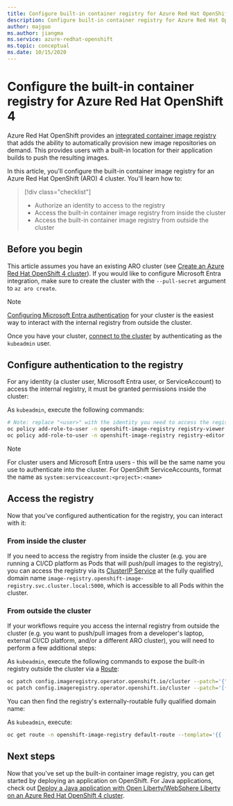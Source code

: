 ```yaml
---
title: Configure built-in container registry for Azure Red Hat OpenShift 4
description: Configure built-in container registry for Azure Red Hat OpenShift 4
author: majguo
ms.author: jiangma
ms.service: azure-redhat-openshift
ms.topic: conceptual
ms.date: 10/15/2020
---
```

# Configure the built-in container registry for Azure Red Hat OpenShift 4

Azure Red Hat OpenShift provides an [integrated container image registry](https://docs.openshift.com/container-platform/4.9/registry/index.html) that adds the ability to automatically provision new image repositories on demand. This provides users with a built-in location for their application builds to push the resulting images.

In this article, you'll configure the built-in container image registry for an Azure Red Hat OpenShift (ARO) 4 cluster. You'll learn how to:

> [!div class="checklist"]
> * Authorize an identity to access to the registry
> * Access the built-in container image registry from inside the cluster
> * Access the built-in container image registry from outside the cluster

## Before you begin

This article assumes you have an existing ARO cluster (see [Create an Azure Red Hat OpenShift 4 cluster](./create-cluster.md)). If you would like to configure Microsoft Entra integration, make sure to create the cluster with the `--pull-secret` argument to `az aro create`.

> [!NOTE]
> [Configuring Microsoft Entra authentication](./configure-azure-ad-ui.md#configure-openshift-openid-authentication) for your cluster is the easiest way to interact with the internal registry from outside the cluster.

Once you have your cluster, [connect to the cluster](./connect-cluster.md) by authenticating as the `kubeadmin` user.

## Configure authentication to the registry

For any identity (a cluster user, Microsoft Entra user, or ServiceAccount) to access the internal registry, it must be granted permissions inside the cluster:

As `kubeadmin`, execute the following commands:
   ```bash
   # Note: replace "<user>" with the identity you need to access the registry
   oc policy add-role-to-user -n openshift-image-registry registry-viewer <user>
   oc policy add-role-to-user -n openshift-image-registry registry-editor <user>
   ```

> [!Note]
> For cluster users and Microsoft Entra users - this will be the same name you use to authenticate into the cluster. For OpenShift ServiceAccounts, format the name as `system:serviceaccount:<project>:<name>`

## Access the registry

Now that you've configured authentication for the registry, you can interact with it:

### From inside the cluster

If you need to access the registry from inside the cluster (e.g. you are running a CI/CD platform as Pods that will push/pull images to the registry), you can access the registry via its [ClusterIP Service](https://docs.openshift.com/container-platform/4.9/rest_api/network_apis/service-core-v1.html) at the fully qualified domain name `image-registry.openshift-image-registry.svc.cluster.local:5000`, which is accessible to all Pods within the cluster.

### From outside the cluster

If your workflows require you access the internal registry from outside the cluster (e.g. you want to push/pull images from a developer's laptop, external CI/CD platform, and/or a different ARO cluster), you will need to perform a few additional steps:

As `kubeadmin`, execute the following commands to expose the built-in registry outside the cluster via a [Route](https://docs.openshift.com/container-platform/4.9/rest_api/network_apis/route-route-openshift-io-v1.html):
   ```bash
   oc patch config.imageregistry.operator.openshift.io/cluster --patch='{"spec":{"defaultRoute":true}}' --type=merge
   oc patch config.imageregistry.operator.openshift.io/cluster --patch='[{"op": "add", "path": "/spec/disableRedirect", "value": true}]' --type=json
   ```

You can then find the registry's externally-routable fully qualified domain name:

As `kubeadmin`, execute:
   ```bash
   oc get route -n openshift-image-registry default-route --template='{{ .spec.host }}'
   ```

## Next steps

Now that you've set up the built-in container image registry, you can get started by deploying an application on OpenShift. For Java applications, check out [Deploy a Java application with Open Liberty/WebSphere Liberty on an Azure Red Hat OpenShift 4 cluster](howto-deploy-java-liberty-app.md).
